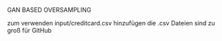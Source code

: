 GAN BASED OVERSAMPLING

zum verwenden input/creditcard.csv hinzufügen
die .csv Dateien sind zu groß für GitHub
